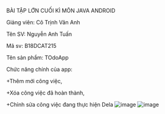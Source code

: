 BÀI TẬP LỚN CUỐI KÌ MÔN JAVA ANDROID 


Giảng viên: Cô Trịnh Vân Anh

Tên SV: Nguyễn Anh Tuấn

Mã sv: B18DCAT215

Tên sản phẩm: TOdoApp

Chức năng chính của app: 

   +Thêm mới công việc, 

   +Xóa công việc đã hoàn thành, 

   +Chỉnh sửa công việc đang thực hiện Dela
![image](https://user-images.githubusercontent.com/65408592/173376749-f5fed23a-9a9d-4137-b5e1-c28a1cd13bc5.png)
![image](https://user-images.githubusercontent.com/65408592/173377039-1e856bfe-bdbf-488a-bd45-ddc049aa6906.png)

